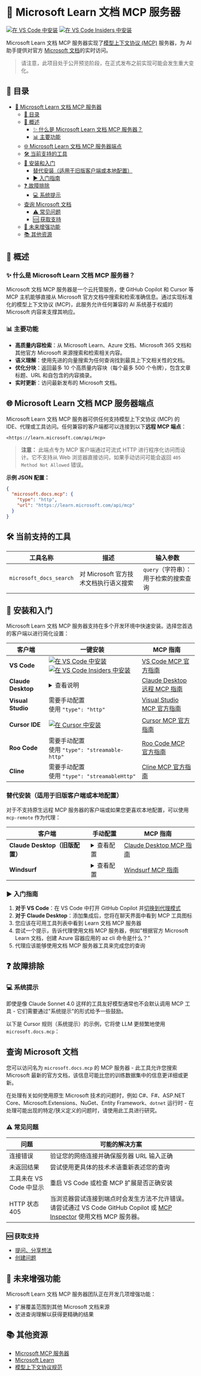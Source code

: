 # 🌟 Microsoft Learn 文档 MCP 服务器
[![在 VS Code 中安装](https://img.shields.io/badge/VS_Code-Install_Microsoft_Docs_MCP-0098FF?style=flat-square&logo=visualstudiocode&logoColor=white)](https://vscode.dev/redirect/mcp/install?name=microsoft.docs.mcp&config=%7B%22type%22%3A%22http%22%2C%22url%22%3A%22https%3A%2F%2Flearn.microsoft.com%2Fapi%2Fmcp%22%7D) [![在 VS Code Insiders 中安装](https://img.shields.io/badge/VS_Code_Insiders-Install_Microsoft_Docs_MCP-24bfa5?style=flat-square&logo=visualstudiocode&logoColor=white)](https://insiders.vscode.dev/redirect/mcp/install?name=microsoft.docs.mcp&config=%7B%22type%22%3A%22http%22%2C%22url%22%3A%22https%3A%2F%2Flearn.microsoft.com%2Fapi%2Fmcp%22%7D&quality=insiders)

Microsoft Learn 文档 MCP 服务器实现了[模型上下文协议 (MCP)](https://modelcontextprotocol.io) 服务器，为 AI 助手提供对官方 [Microsoft 文档](https://learn.microsoft.com)的实时访问。

> 请注意，此项目处于公开预览阶段，在正式发布之前实现可能会发生重大变化。

## 📑 目录
- [🌟 Microsoft Learn 文档 MCP 服务器](#-microsoft-learn-文档-mcp-服务器)
  - [📑 目录](#-目录)
  - [🎯 概述](#-概述)
    - [✨ 什么是 Microsoft Learn 文档 MCP 服务器？](#-什么是-microsoft-learn-文档-mcp-服务器)
    - [📊 主要功能](#-主要功能)
  - [🌐 Microsoft Learn 文档 MCP 服务器端点](#-microsoft-learn-文档-mcp-服务器端点)
  - [🛠️ 当前支持的工具](#️-当前支持的工具)
  - [🔌 安装和入门](#-安装和入门)
    - [替代安装（适用于旧版客户端或本地配置）](#替代安装适用于旧版客户端或本地配置)
    - [▶️ 入门指南](#️-入门指南)
  - [❓ 故障排除](#-故障排除)
    - [💻 系统提示](#-系统提示)
  - [查询 Microsoft 文档](#查询-microsoft-文档)
    - [⚠️ 常见问题](#️-常见问题)
    - [🆘 获取支持](#-获取支持)
  - [🔮 未来增强功能](#-未来增强功能)
  - [📚 其他资源](#-其他资源)

## 🎯 概述

### ✨ 什么是 Microsoft Learn 文档 MCP 服务器？

Microsoft 文档 MCP 服务器是一个云托管服务，使 GitHub Copilot 和 Cursor 等 MCP 主机能够直接从 Microsoft 官方文档中搜索和检索准确信息。通过实现标准化的模型上下文协议 (MCP)，此服务允许任何兼容的 AI 系统基于权威的 Microsoft 内容来支撑其响应。

### 📊 主要功能

- **高质量内容检索**：从 Microsoft Learn、Azure 文档、Microsoft 365 文档和其他官方 Microsoft 来源搜索和检索相关内容。
- **语义理解**：使用先进的向量搜索为任何查询找到最具上下文相关性的文档。
- **优化分块**：返回最多 10 个高质量内容块（每个最多 500 个令牌），包含文章标题、URL 和自包含的内容摘录。
- **实时更新**：访问最新发布的 Microsoft 文档。

## 🌐 Microsoft Learn 文档 MCP 服务器端点

Microsoft Learn 文档 MCP 服务器可供任何支持模型上下文协议 (MCP) 的 IDE、代理或工具访问。任何兼容的客户端都可以连接到以下**远程 MCP 端点**：

```
<https://learn.microsoft.com/api/mcp>

```
> **注意：** 此端点专为 MCP 客户端通过可流式 HTTP 进行程序化访问而设计。它不支持从 Web 浏览器直接访问，如果手动访问可能会返回 `405 Method Not Allowed` 错误。

**示例 JSON 配置：**
```json
{
  "microsoft.docs.mcp": {
    "type": "http",
    "url": "https://learn.microsoft.com/api/mcp"
  }
}
```

## 🛠️ 当前支持的工具

| 工具名称 | 描述 | 输入参数 |
|-----------|-------------|------------------|
| `microsoft_docs_search` | 对 Microsoft 官方技术文档执行语义搜索 | `query`（字符串）：用于检索的搜索查询 |

## 🔌 安装和入门

Microsoft Learn 文档 MCP 服务器支持在多个开发环境中快速安装。选择您首选的客户端以进行简化设置：

| 客户端 | 一键安装 | MCP 指南 |
|--------|----------------------|-------------------|
| **VS Code** | [![在 VS Code 中安装](https://img.shields.io/badge/VS_Code-Install_Microsoft_Docs_MCP-0098FF?style=flat-square&logo=visualstudiocode&logoColor=white)](https://vscode.dev/redirect/mcp/install?name=microsoft.docs.mcp&config=%7B%22type%22%3A%22http%22%2C%22url%22%3A%22https%3A%2F%2Flearn.microsoft.com%2Fapi%2Fmcp%22%7D) [![在 VS Code Insiders 中安装](https://img.shields.io/badge/VS_Code_Insiders-Install_Microsoft_Docs_MCP-24bfa5?style=flat-square&logo=visualstudiocode&logoColor=white)](https://insiders.vscode.dev/redirect/mcp/install?name=microsoft.docs.mcp&config=%7B%22type%22%3A%22http%22%2C%22url%22%3A%22https%3A%2F%2Flearn.microsoft.com%2Fapi%2Fmcp%22%7D&quality=insiders) | [VS Code MCP 官方指南](https://code.visualstudio.com/docs/copilot/chat/mcp-servers) |
| **Claude Desktop** | <details><summary>查看说明</summary>1. 打开 Claude Desktop<br/>2. 转到 **设置 → 集成**<br/>3. 点击 **添加集成**<br/>4. 输入 URL：`https://learn.microsoft.com/api/mcp`<br/>5. 点击 **连接**</details> | [Claude Desktop 远程 MCP 指南](https://support.anthropic.com/en/articles/11503834-building-custom-integrations-via-remote-mcp-servers) |
| **Visual Studio** | 需要手动配置<br/>使用 `"type": "http"` | [Visual Studio MCP 官方指南](https://learn.microsoft.com/en-us/visualstudio/ide/mcp-servers?view=vs-2022) |
| **Cursor IDE** | [![在 Cursor 中安装](https://cursor.com/deeplink/mcp-install-dark.svg)](https://cursor.com/install-mcp?name=microsoft.docs.mcp&config=eyJ0eXBlIjoiaHR0cCIsInVybCI6Imh0dHBzOi8vbGVhcm4ubWljcm9zb2Z0LmNvbS9hcGkvbWNwIn0%3D) | [Cursor MCP 官方指南](https://docs.cursor.com/context/model-context-protocol) |
| **Roo Code** | 需要手动配置<br/>使用 `"type": "streamable-http"` | [Roo Code MCP 官方指南](https://docs.roocode.com/features/mcp/using-mcp-in-roo) |
| **Cline** | 需要手动配置<br/>使用 `"type": "streamableHttp"` | [Cline MCP 官方指南](https://docs.cline.bot/mcp/connecting-to-a-remote-server) |

### 替代安装（适用于旧版客户端或本地配置）

对于不支持原生远程 MCP 服务器的客户端或如果您更喜欢本地配置，可以使用 `mcp-remote` 作为代理：

| 客户端 | 手动配置 | MCP 指南 |
|--------|----------------------|-----------|
| **Claude Desktop（旧版配置）** | <details><summary>查看配置</summary>**注意**：仅在设置 → 集成不起作用时使用<br/><pre>{<br/>  "microsoft.docs.mcp": {<br/>    "command": "npx",<br/>    "args": [<br/>      "-y",<br/>      "mcp-remote",<br/>      "https://learn.microsoft.com/api/mcp"<br/>    ]<br/>  }<br/>}</pre>添加到 `claude_desktop_config.json`</details>| [Claude Desktop MCP 指南](https://modelcontextprotocol.io/quickstart/user) |
| **Windsurf** | <details><summary>查看配置</summary><pre>{<br/>  "microsoft.docs.mcp": {<br/>    "command": "npx",<br/>    "args": [<br/>      "-y",<br/>      "mcp-remote",<br/>      "https://learn.microsoft.com/api/mcp"<br/>    ]<br/>  }<br/>}</pre> </details>| [Windsurf MCP 指南](https://docs.windsurf.com/windsurf/cascade/mcp) |

### ▶️ 入门指南

1. **对于 VS Code**：在 VS Code 中打开 GitHub Copilot 并[切换到代理模式](https://code.visualstudio.com/docs/copilot/chat/chat-agent-mode)
2. **对于 Claude Desktop**：添加集成后，您将在聊天界面中看到 MCP 工具图标
3. 您应该在可用工具列表中看到 Learn 文档 MCP 服务器
4. 尝试一个提示，告诉代理使用文档 MCP 服务器，例如"根据官方 Microsoft Learn 文档，创建 Azure 容器应用的 az cli 命令是什么？"
5. 代理应该能够使用文档 MCP 服务器工具来完成您的查询

## ❓ 故障排除

### 💻 系统提示

即使是像 Claude Sonnet 4.0 这样的工具友好模型通常也不会默认调用 MCP 工具 - 它们需要通过"系统提示"的形式给予一些鼓励。

以下是 Cursor 规则（系统提示）的示例，它将使 LLM 更频繁地使用 `microsoft.docs.mcp`：

## 查询 Microsoft 文档

您可以访问名为 `microsoft.docs.mcp` 的 MCP 服务器 - 此工具允许您搜索 Microsoft 最新的官方文档，该信息可能比您的训练数据集中的信息更详细或更新。

在处理有关如何使用原生 Microsoft 技术的问题时，例如 C#、F#、ASP.NET Core、Microsoft.Extensions、NuGet、Entity Framework、`dotnet` 运行时 - 在处理可能出现的特定/狭义定义的问题时，请使用此工具进行研究。

### ⚠️ 常见问题

| 问题 | 可能的解决方案 |
|-------|-------------------|
| 连接错误 | 验证您的网络连接并确保服务器 URL 输入正确 |
| 未返回结果 | 尝试使用更具体的技术术语重新表述您的查询 |
| 工具未在 VS Code 中显示 | 重启 VS Code 或检查 MCP 扩展是否正确安装 |
| HTTP 状态 405 | 当浏览器尝试连接到端点时会发生方法不允许错误。请尝试通过 VS Code GitHub Copilot 或 [MCP Inspector](https://modelcontextprotocol.io/docs/tools/inspector) 使用文档 MCP 服务器。 |

### 🆘 获取支持

- [提问、分享想法](https://github.com/MicrosoftDocs/mcp/discussions)
- [创建问题](https://github.com/MicrosoftDocs/mcp/issues)

## 🔮 未来增强功能

Microsoft Learn 文档 MCP 服务器团队正在开发几项增强功能：

- 扩展覆盖范围到其他 Microsoft 文档来源
- 改进查询理解以获得更精确的结果

## 📚 其他资源

- [Microsoft MCP 服务器](https://github.com/microsoft/mcp)
- [Microsoft Learn](https://learn.microsoft.com)
- [模型上下文协议规范](https://modelcontextprotocol.io)
